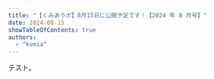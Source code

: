 ```yaml
---
title: "【くみあラボ】8月15日に公開予定です！【2024 年 8 月号】"
date: 2024-08-15
showTableOfContents: true
authors:
  - "kumia"
---
```


テスト。